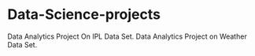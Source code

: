 # Data-Science-projects
Data Analytics Project On IPL Data Set.
Data Analytics Project on Weather Data Set.
